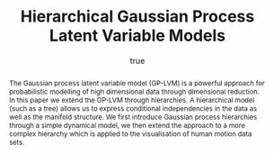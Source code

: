 ---
abstract: The Gaussian process latent variable model (GP-LVM) is a powerful approach
  for probabilistic modelling of high dimensional data through dimensional reduction.
  In this paper we extend the GP-LVM through hierarchies. A hierarchical model (such
  as a tree) allows us to express conditional independencies in the data as well as
  the manifold structure. We first introduce Gaussian process hierarchies through
  a simple dynamical model, we then extend the approach to a more complex hierarchy
  which is applied to the visualisation of human motion data sets.
author:
- family: Lawrence
  given: Neil D.
  gscholar: r3SJcvoAAAAJ
  institute: University of Sheffield
  twitter: lawrennd
  url: http://inverseprobability.com
categories:
- Lawrence-icml07
day: '22'
errata: []
extras:
- label: Demos Software
  link: http://inverseprobability.com/oxford/
- label: Main Software
  link: https://github.com/SheffieldML/hgplvm/
group: gplvm
key: Lawrence-icml07
layout: talk
linkpdf: ftp://ftp.dcs.shef.ac.uk/home/neil/hgplvm_07_06.pdf
month: 6
published: 2007-06-22
section: pre
title: Hierarchical <span>G</span>aussian Process Latent Variable Models
venue: ICML, Corvallis, Oregon
year: '2007'
---